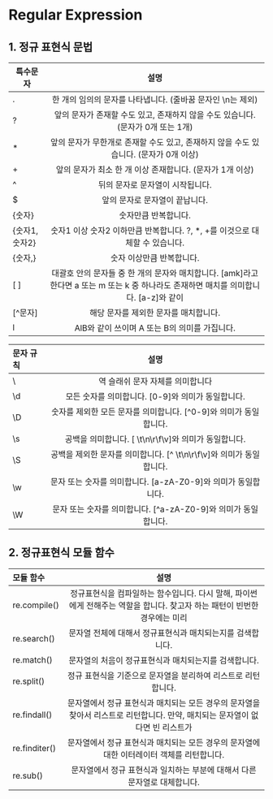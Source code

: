 # Regular Expression

## 1. 정규 표현식 문법

|  <center>특수문자</center> |  설명 |
|:--------|:--------:|
| . |  한 개의 임의의 문자를 나타냅니다. (줄바꿈 문자인 \n는 제외)                          |
| ? |  앞의 문자가 존재할 수도 있고, 존재하지 않을 수도 있습니다. (문자가 0개 또는 1개)     |  
| * |  앞의 문자가 무한개로 존재할 수도 있고, 존재하지 않을 수도 있습니다. (문자가 0개 이상)|   
| + |  앞의 문자가 최소 한 개 이상 존재합니다. (문자가 1개 이상)                            |
| ^ |  뒤의 문자로 문자열이 시작됩니다.                                                    |
| $ |  앞의 문자로 문자열이 끝납니다.                                                      |
| {숫자} |숫자만큼 반복합니다.                                                              |
| {숫자1, 숫자2} |숫자1 이상 숫자2 이하만큼 반복합니다. ?, *, +를 이것으로 대체할 수 있습니다.|
| {숫자,} |숫자 이상만큼 반복합니다. |
| [ ] |대괄호 안의 문자들 중 한 개의 문자와 매치합니다. [amk]라고 한다면 a 또는 m 또는 k 중 하나라도 존재하면 매치를 의미합니다. [a-z]와 같이 |범위를 지정할 수도 있습니다. [a-zA-Z]는 알파벳 전체를 의미하는 범위이며, 문자열에 알파벳이 존재하면 매치를 의미합니다.|
| [^문자] |해당 문자를 제외한 문자를 매치합니다.|
| l |AlB와 같이 쓰이며 A 또는 B의 의미를 가집니다.|


|문자 규칙 | 설명 |
|:--------|:--------:|
| \\ |역 슬래쉬 문자 자체를 의미합니다 |
| \d |모든 숫자를 의미합니다. [0-9]와 의미가 동일합니다. |
| \D |숫자를 제외한 모든 문자를 의미합니다. [^0-9]와 의미가 동일합니다. |
| \s |공백을 의미합니다. [ \t\n\r\f\v]와 의미가 동일합니다. |
| \S |공백을 제외한 문자를 의미합니다. [^ \t\n\r\f\v]와 의미가 동일합니다. |
| \w |문자 또는 숫자를 의미합니다. [a-zA-Z0-9]와 의미가 동일합니다. |
| \W |문자 또는 숫자를 의미합니다. [^a-zA-Z0-9]와 의미가 동일합니다.      |

## 2. 정규표현식 모듈 함수

| 모듈 함수 | 설명 |
|:--------|:--------:|
| re.compile() | 정규표현식을 컴파일하는 함수입니다. 다시 말해, 파이썬에게 전해주는 역할을 합니다. 찾고자 하는 패턴이 빈번한 경우에는 미리 | 컴파일해놓고 사용하면 속도와 편의성면에서 유리합니다. |
| re.search() |문자열 전체에 대해서 정규표현식과 매치되는지를 검색합니다.|
| re.match() |문자열의 처음이 정규표현식과 매치되는지를 검색합니다.|
| re.split() |정규 표현식을 기준으로 문자열을 분리하여 리스트로 리턴합니다.|
| re.findall() |문자열에서 정규 표현식과 매치되는 모든 경우의 문자열을 찾아서 리스트로 리턴합니다. 만약, 매치되는 문자열이 없다면 빈 리스트가 | 리턴됩니다.|
| re.finditer() |문자열에서 정규 표현식과 매치되는 모든 경우의 문자열에 대한 이터레이터 객체를 리턴합니다.|
| re.sub() |문자열에서 정규 표현식과 일치하는 부분에 대해서 다른 문자열로 대체합니다.|